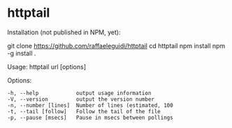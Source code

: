 # httptail


Installation (not published in NPM, yet):

  git clone https://github.com/raffaeleguidi/httptail
  cd httptail
  npm install npm -g install .

Usage: httptail url [options]

  Options:

    -h, --help            output usage information
    -V, --version         output the version number
    -n, --number [lines]  Number of lines (estimated, 100
    -t, --tail [follow]   Follow the tail of the file
    -p, --pause [msecs]   Pause in msecs between pollings
